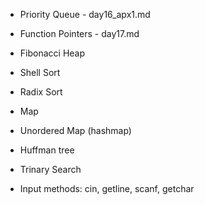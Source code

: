 - Priority Queue - day16_apx1.md
- Function Pointers - day17.md

- Fibonacci Heap
- Shell Sort
- Radix Sort
- Map
- Unordered Map (hashmap)
- Huffman tree
- Trinary Search
- Input methods: cin, getline, scanf, getchar
